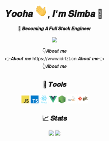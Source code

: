 <h1 align="center">𝒀𝒐𝒐𝒉𝒂 <img src="https://raw.githubusercontent.com/ABSphreak/ABSphreak/master/gifs/Hi.gif" width="40px" />, 𝑰‘𝒎 𝑺𝒊𝒎𝒃𝒂 🐽</h1>
<h4 align="center">🏃‍ 𝑩𝒆𝒄𝒐𝒎𝒊𝒏𝒈 𝑨 𝑭𝒖𝒍𝒍 𝑺𝒕𝒂𝒄𝒌 𝑬𝒏𝒈𝒊𝒏𝒆𝒆𝒓</h4>

<p>
  <p align="center">
    <a
      href="https://www.idrlzt.cn"   
      target="__blank"
    >
      <img 
        src="https://i.loli.net/2020/12/31/TPQqorCyO3uvnX4.jpg" 
      />
    </a>
  </p>
  
  <p align="center">
    👇𝑨𝒃𝒐𝒖𝒕 𝒎𝒆 <br />
  👉𝑨𝒃𝒐𝒖𝒕 𝒎𝒆   https://www.idrlzt.cn 𝑨𝒃𝒐𝒖𝒕 𝒎𝒆👈 <br />
    👆𝑨𝒃𝒐𝒖𝒕 𝒎𝒆
  </p>
  
</p>

<h2 align="center">🔨 𝑻𝒐𝒐𝒍𝒔</h2>
<p align="center">
  <img src="https://raw.githubusercontent.com/devicons/devicon/master/icons/javascript/javascript-original.svg" alt="javascript" width="25" height="25" />
  <img src="https://raw.githubusercontent.com/devicons/devicon/master/icons/typescript/typescript-original.svg" alt="typescript" width="25" height="25" />
  <img src="https://raw.githubusercontent.com/devicons/devicon/master/icons/react/react-original-wordmark.svg" alt="react" width="25" height="25" />
  <img src="https://raw.githubusercontent.com/github/explore/80688e429a7d4ef2fca1e82350fe8e3517d3494d/topics/vue/vue.png" width="25" height="25" />
  <img src="https://raw.githubusercontent.com/github/explore/80688e429a7d4ef2fca1e82350fe8e3517d3494d/topics/nodejs/nodejs.png" width="25" height="25" />
  <img src="https://raw.githubusercontent.com/github/explore/80688e429a7d4ef2fca1e82350fe8e3517d3494d/topics/mysql/mysql.png" width="30" height="30" />
  <img src="https://raw.githubusercontent.com/github/explore/80688e429a7d4ef2fca1e82350fe8e3517d3494d/topics/git/git.png" width="30" height="30" />
</p>


<h2 align="center">📈 𝑺𝒕𝒂𝒕𝒔</h2>  
<p align="center">
  <img src="https://github-readme-stats.vercel.app/api?username=CrankySImba&show_icons=true&theme=material-palenight&count_private=true" />
  <img src="https://github-readme-stats.vercel.app/api/top-langs/?username=CrankySimba&exclude_repo=CrankySimba.github.io&layout=compact&theme=material-palenight" />
</p>

<!--
**CrankySimba/CrankySimba** is a ✨ _special_ ✨ repository because its `README.md` (this file) appears on your GitHub profile.

Here are some ideas to get you started:

- 🔭 I’m currently working on ...
- 🌱 I’m currently learning ...
- 👯 I’m looking to collaborate on ...
- 🤔 I’m looking for help with ...
- 💬 Ask me about ...
- 📫 How to reach me: ...
- 😄 Pronouns: ...
- ⚡ Fun fact: ...
-->
